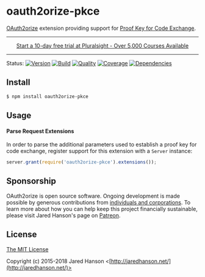 # oauth2orize-pkce

[OAuth2orize](https://github.com/jaredhanson/oauth2orize) extension providing
support for [Proof Key for Code Exchange](https://tools.ietf.org/html/rfc7636).

---

<p align="center"><a href="//pluralsight.pxf.io/c/1312135/448522/7490">Start a 10-day free trial at Pluralsight - Over 5,000 Courses Available</a></p>

---

Status:
[![Version](https://img.shields.io/npm/v/oauth2orize-pkce.svg?label=version)](https://www.npmjs.com/package/oauth2orize-pkce)
[![Build](https://img.shields.io/travis/jaredhanson/oauth2orize-pkce.svg)](https://travis-ci.org/jaredhanson/oauth2orize-pkce)
[![Quality](https://img.shields.io/codeclimate/github/jaredhanson/oauth2orize-pkce.svg?label=quality)](https://codeclimate.com/github/jaredhanson/oauth2orize-pkce)
[![Coverage](https://img.shields.io/coveralls/jaredhanson/oauth2orize-pkce.svg)](https://coveralls.io/r/jaredhanson/oauth2orize-pkce)
[![Dependencies](https://img.shields.io/david/jaredhanson/oauth2orize-pkce.svg)](https://david-dm.org/jaredhanson/oauth2orize-pkce)


## Install

```bash
$ npm install oauth2orize-pkce
```

## Usage

#### Parse Request Extensions

In order to parse the additional parameters used to establish a proof key for
code exchange, register support for this extension with a `Server` instance:

```js
server.grant(require('oauth2orize-pkce').extensions());
```

## Sponsorship

OAuth2orize is open source software.  Ongoing development is made possible by
generous contributions from [individuals and corporations](https://github.com/jaredhanson/oauth2orize/blob/master/SPONSORS.md).
To learn more about how you can help keep this project financially sustainable,
please visit Jared Hanson's page on [Patreon](https://www.patreon.com/jaredhanson).

## License

[The MIT License](http://opensource.org/licenses/MIT)

Copyright (c) 2015-2018 Jared Hanson <[http://jaredhanson.net/](http://jaredhanson.net/)>
